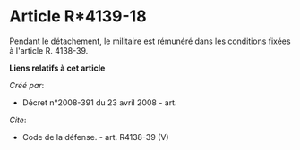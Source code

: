 # Article R*4139-18

Pendant le détachement, le militaire est rémunéré dans les conditions fixées à l'article R. 4138-39.

**Liens relatifs à cet article**

_Créé par_:

  - Décret n°2008-391 du 23 avril 2008 - art.

_Cite_:

  - Code de la défense. - art. R4138-39 (V)
